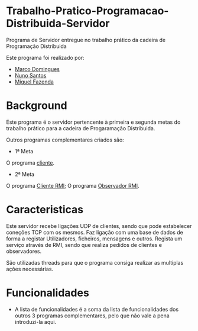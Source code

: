 # Trabalho-Pratico-Programacao-Distribuida-Servidor
Programa de Servidor entregue no trabalho prático da cadeira de Programação Distribuida

Este programa foi realizado por:
- [Marco Domingues](https://github.com/Blaldas)
- [Nuno Santos](https://github.com/MidgetSlayer)
- [Miguel Fazenda](https://github.com/D1scak3)


# Background

Este programa é o servidor pertencente à primeira e segunda metas do trabalho prático para a cadeira de Progaramação Distribuida.

Outros programas complementares criados são:

- 1ª Meta

O programa [cliente](https://github.com/Blaldas/Trabalho-Pratico-Programacao-Distribuida-Cliente).

- 2ª Meta

O programa [Cliente RMI](https://github.com/Blaldas/Trabalho-Pratico-Programacao-Distribuida-Cliente-RMI);
O programa [Observador RMI](https://github.com/Blaldas/Trabalho-Pratico-Programacao-Distribuida-Observador-RMI).


# Caracteristicas

Este servidor recebe ligações UDP de clientes, sendo que pode estabelecer coneções TCP com os mesmos.
Faz ligação com uma base de dados de forma a registar Utilizadores, ficheiros, mensagens e outros.
Regista um serviço através de RMI, sendo que realiza pedidos de clientes e observadores.

São utilizadas threads para que o programa consiga realizar as multiplas ações necessárias.


# Funcionalidades

- A lista de funcionalidades é a soma da lista de funcionalidades dos outros 3 programas complementares, pelo que não vale a pena introduzi-la aqui.
